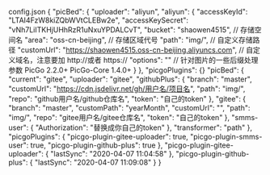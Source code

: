 config.json
{
  "picBed": {
    "uploader": "aliyun",
    "aliyun": {
    "accessKeyId": "LTAI4FzW8kiZQbWVtCLEBw2e",
    "accessKeySecret": "vNh7LiITKHjUHhRzR1uNxuYPDALCvT",
    "bucket": "shaowen4515", // 存储空间名
    "area": "oss-cn-beijing", // 存储区域代号
    "path": "img/", // 自定义存储路径
     "customUrl": "https://shaowen4515.oss-cn-beijing.aliyuncs.com", // 自定义域名，注意要加 http://或者 https://
     "options": "" // 针对图片的一些后缀处理参数 PicGo 2.2.0+ PicGo-Core 1.4.0+
    }
  },
  "picgoPlugins": {}
  "picBed": {
    "current": "gitee",
    "uploader": "gitee",
    "githubPlus": {
      "branch": "master",
      "customUrl": "https://cdn.jsdelivr.net/gh/用户名/项目名",
      "path": "img/",
      "repo": "github用户名/github仓库名",
      "token": "自己的token"
    },
    "gitee": {
      "branch": "master",
      "customPath": "yearMonth",
      "customUrl": "",
      "path": "img/",
      "repo": "gitee用户名/gitee仓库名",
      "token": "自己的token"
    },
    "smms-user": {
      "Authorization": "替换成你自己的token"
    },
    "transformer": "path"
  },
  "picgoPlugins": {
    "picgo-plugin-gitee-uploader": true,
    "picgo-plugin-smms-user": true,
    "picgo-plugin-github-plus": true
  },
  "picgo-plugin-gitee-uploader": {
    "lastSync": "2020-04-07 11:04:58"
  },
  "picgo-plugin-github-plus": {
    "lastSync": "2020-04-07 11:09:08"
  }
}
